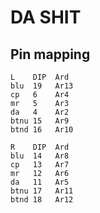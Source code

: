 DA SHIT
=======

Pin mapping
-----------

```
L    DIP  Ard
blu  19   Ar13
cp   6    Ar4
mr   5    Ar3
da   4    Ar2
btnu 15   Ar9
btnd 16   Ar10

R    DIP  Ard
blu  14   Ar8
cp   13   Ar7
mr   12   Ar6
da   11   Ar5
btnu 17   Ar11
btnd 18   Ar12
```
